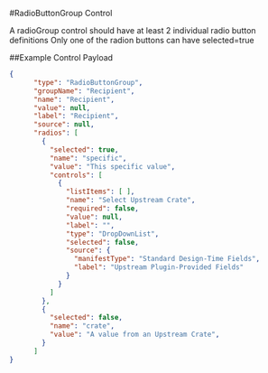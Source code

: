 #RadioButtonGroup Control

A radioGroup control should have at least 2 individual radio button definitions
Only one of the radion buttons can have selected=true

##Example Control Payload
```json
{
      "type": "RadioButtonGroup",
      "groupName": "Recipient",
      "name": "Recipient",
      "value": null,
      "label": "Recipient",
      "source": null,
      "radios": [
        {
          "selected": true,
          "name": "specific",
          "value": "This specific value",
          "controls": [
            {
              "listItems": [ ],
              "name": "Select Upstream Crate",
              "required": false,
              "value": null,
              "label": "",
              "type": "DropDownList",
              "selected": false,
              "source": {
                "manifestType": "Standard Design-Time Fields",
                "label": "Upstream Plugin-Provided Fields"
              }
            }
          ]
        },
        {
          "selected": false,
          "name": "crate",
          "value": "A value from an Upstream Crate",
        }
      ]
}
```

